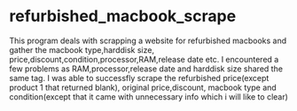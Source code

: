 # refurbished_macbook_scrape
This program deals with scrapping a website for refurbished macbooks and gather the macbook type,harddisk size, price,discount,condition,processor,RAM,release date etc. I encountered a few problems as RAM,processor,release date  and harddisk size shared the same tag. I was able to successfly scrape the refurbished price(except product 1 that returned blank), original price,discount, macbook type and condition(except that it came with unnecessary info which i will like to clear)
